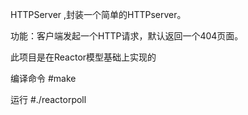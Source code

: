 HTTPServer ,封装一个简单的HTTPserver。

功能：客户端发起一个HTTP请求，默认返回一个404页面。

此项目是在Reactor模型基础上实现的

编译命令
#make

运行
#./reactorpoll

